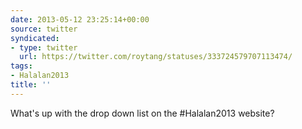 ```yaml
---
date: 2013-05-12 23:25:14+00:00
source: twitter
syndicated:
- type: twitter
  url: https://twitter.com/roytang/statuses/333724579707113474/
tags:
- Halalan2013
title: ''
---
```


What's up with the drop down list on the #Halalan2013 website?